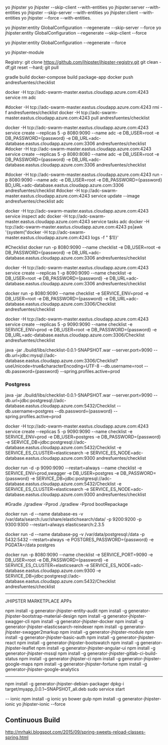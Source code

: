 yo jhipster
yo jhipster --skip-client --with-entities yo jhipster:server --with-entities
yo jhipster --skip-server --with-entities yo jhipster:client --with-entities
yo jhipster --force --with-entities.

yo jhipster:entity GlobalConfiguration --regenerate --skip-server --force 
yo jhipster:entity GlobalConfiguration --regenerate --skip-client --force 

yo jhipster:entity GlobalConfiguration --regenerate --force 

yo jhipster-module

Registry:
git clone https://github.com/jhipster/jhipster-registry.git
git clean -df;git reset --hard; git pull







gradle build
docker-compose build package-app
docker push andresfuentes/checklist

docker -H tcp://adc-swarm-master.eastus.cloudapp.azure.com:4243 service rm adc

#docker -H tcp://adc-swarm-master.eastus.cloudapp.azure.com:4243 rmi -f  andresfuentes/checklist
docker -H tcp://adc-swarm-master.eastus.cloudapp.azure.com:4243 pull andresfuentes/checklist

docker -H tcp://adc-swarm-master.eastus.cloudapp.azure.com:4243 service create --replicas 5 -p 8080:9090 --name adc -e DB_USER=root -e DB_PASSWORD={password} -e DB_URL=adc-database.eastus.cloudapp.azure.com:3306 andresfuentes/checklist 
#docker -H tcp://adc-swarm-master.eastus.cloudapp.azure.com:4243 service create --replicas 5 -p 8080:8080 --name adc -e DB_USER=root -e DB_PASSWORD={password} -e DB_URL=adc-database.eastus.cloudapp.azure.com:3306 andresfuentes/checklist 

#docker -H tcp://adc-swarm-master.eastus.cloudapp.azure.com:4243 run -p 8080:9090 --name adc  -e DB_USER=root -e DB_PASSWORD={password} BD_URL=adc-database.eastus.cloudapp.azure.com:3306 andresfuentes/checklist
#docker -H tcp://adc-swarm-master.eastus.cloudapp.azure.com:4243 service update --image andresfuentes/checklist adc



docker -H tcp://adc-swarm-master.eastus.cloudapp.azure.com:4243 service inspect adc
docker -H tcp://adc-swarm-master.eastus.cloudapp.azure.com:4243 service tasks adc
docker -H tcp://adc-swarm-master.eastus.cloudapp.azure.com:4243 ps|awk '{system("docker -H tcp://adc-swarm-master.eastus.cloudapp.azure.com:4243 logs -f " $1)}'


#Checklist
docker run -p 8080:9090 --name checklist -e DB_USER=root -e DB_PASSWORD={password} -e DB_URL=adc-database.eastus.cloudapp.azure.com:3306 andresfuentes/checklist 

docker -H tcp://adc-swarm-master.eastus.cloudapp.azure.com:4243 service create --replicas 1 -p 8090:9090 --name checklist -e DB_USER=root -e DB_PASSWORD={password} -e DB_URL=adc-database.eastus.cloudapp.azure.com:3306 andresfuentes/checklist 


docker run -p 8080:9090 --name checklist -e SERVICE_ENV=prod -e DB_USER=root -e DB_PASSWORD={password} -e DB_URL=adc-database.eastus.cloudapp.azure.com:3306/Checklist andresfuentes/checklist 

docker -H tcp://adc-swarm-master.eastus.cloudapp.azure.com:4243 service create --replicas 5 -p 9090:9090 --name checklist -e SERVICE_ENV=prod -e DB_USER=root -e DB_PASSWORD={password} -e DB_URL=adc-database.eastus.cloudapp.azure.com:3306/Checklist andresfuentes/checklist 


java -jar ./build/libs/checklist-0.0.1-SNAPSHOT.war --server.port=9090  --db.url=jdbc:mysql://adc-database.eastus.cloudapp.azure.com:3306/Checklist?useUnicode=true&characterEncoding=UTF-8  --db.username=root  --db.password={password}  --spring.profiles.active=prod



### Postgress

java -jar ./build/libs/checklist-0.0.1-SNAPSHOT.war --server.port=9090  --db.url=jdbc:postgresql://adc-database.eastus.cloudapp.azure.com:5432/Checklist  --db.username=postgres  --db.password={password}  --spring.profiles.active=prod



docker -H tcp://adc-swarm-master.eastus.cloudapp.azure.com:4243 service create --replicas 5 -p 9090:9090 --name checklist -e SERVICE_ENV=prod -e DB_USER=postgres -e DB_PASSWORD={password} -e SERVICE_DB=jdbc:postgresql://adc-database.eastus.cloudapp.azure.com:5432/Checklist -e SERVICE_ES_CLUSTER=elasticsearch -e SERVICE_ES_NODE=adc-database.eastus.cloudapp.azure.com:9300 andresfuentes/checklist 



docker run -d -p 9090:9090 --restart=always --name checklist -e SERVICE_ENV=prod,swagger -e DB_USER=postgres -e DB_PASSWORD={password} -e SERVICE_DB=jdbc:postgresql://adc-database.eastus.cloudapp.azure.com:5432/Checklist -e SERVICE_ES_CLUSTER=elasticsearch -e SERVICE_ES_NODE=adc-database.eastus.cloudapp.azure.com:9300 andresfuentes/checklist 



#Gradle
./gradlew -Pprod
./gradlew -Pprod bootRepackage




docker run -d --name database-es -v /var/data/search:/usr/share/elastichsearch/data/  -p 9200:9200 -p 9300:9300 --restart=always elasticsearch:2.3.5

docker run -d --name database-pg -v /var/data/postgresql:/data -p 5432:5432 --restart=always -e POSTGRES_PASSWORD={password} -e PGDATA=/data postgres



docker run -p 8080:9090 --name checklist -e SERVICE_PORT=9090 -e DB_USER=root -e DB_PASSWORD={password} -e SERVICE_ES_CLUSTER=elasticsearch -e SERVICE_ES_NODE=adc-database.eastus.cloudapp.azure.com:9300 -e SERVICE_DB=jdbc:postgresql://adc-database.eastus.cloudapp.azure.com:5432/Checklist  andresfuentes/checklist 


-----

JHIPSTER MARKETPLACE APPs


npm install -g generator-jhipster-entity-audit
npm install -g generator-jhipster-bootstrap-material-design
npm install -g generator-jhipster-swagger-cli
npm install -g generator-jhipster-docker
npm install -g generator-jhipster-elasticsearch-reindexer
npm install -g generator-jhipster-swagger2markup
npm install -g generator-jhipster-module
npm install -g generator-jhipster-basic-auth
npm install -g generator-jhipster-react
npm install -g generator-jhipster-bootswatch
npm install -g generator-jhipster-leaflet
npm install -g generator-jhipster-angular-ui
npm install -g generator-jhipster-mssql
npm install -g generator-jhipster-gitlab-ci-build-status
npm install -g generator-jhipster-ci
npm install -g generator-jhipster-google-maps
npm install -g generator-jhipster-fortune
npm install -g generator-jhipster-google-analytics


---
npm install -g generator-jhipster-debian-packager
dpkg-i target/myapp_0.0.1~SNAPSHOT_all.deb
sudo service <appname> start

-- ionic
npm install -g ionic yo bower gulp
npm install -g generator-jhipster-ionic
yo jhipster-ionic --force



Continuous Build
-----
http://mrhaki.blogspot.com/2015/09/spring-sweets-reload-classes-spring.html
